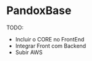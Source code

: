 PandoxBase
==========


TODO:

- Incluir o CORE no FrontEnd
- Integrar Front com Backend
- Subir AWS
